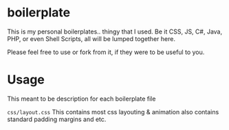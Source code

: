 # boilerplate
This is my personal boilerplates.. thingy that I used.
Be it CSS, JS, C#, Java, PHP, or even Shell Scripts, all will be lumped together here.

Please feel free to use or fork from it, if they were to be useful to you.

# Usage
This meant to be description for each boilerplate file

`css/layout.css`
This contains most css layouting & animation also contains standard padding margins and etc.